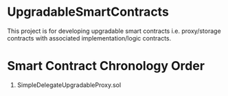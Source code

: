 # UpgradableSmartContracts
 
This project is for developing upgradable smart contracts i.e. proxy/storage contracts with associated implementation/logic contracts.

# Smart Contract Chronology Order
1. SimpleDelegateUpgradableProxy.sol